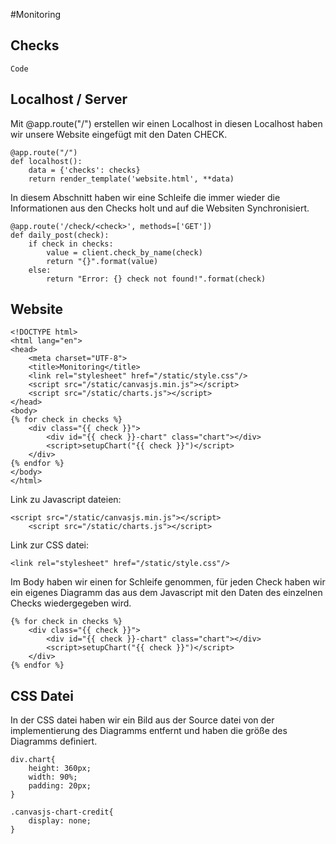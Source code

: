 #Monitoring

Checks
-----

```
Code
```

Localhost / Server
---
Mit @app.route("/") erstellen wir einen Localhost in diesen Localhost haben wir unsere Website eingefügt mit den Daten CHECK.
```
@app.route("/")
def localhost():
    data = {'checks': checks}
    return render_template('website.html', **data)
```
In diesem Abschnitt haben wir eine Schleife die immer wieder die Informationen aus den Checks holt und auf die Websiten Synchronisiert.
```
@app.route('/check/<check>', methods=['GET'])
def daily_post(check):
    if check in checks:
        value = client.check_by_name(check)
        return "{}".format(value)
    else:
        return "Error: {} check not found!".format(check)
```

Website
---
```
<!DOCTYPE html>
<html lang="en">
<head>
    <meta charset="UTF-8">
    <title>Monitoring</title>
    <link rel="stylesheet" href="/static/style.css"/>
    <script src="/static/canvasjs.min.js"></script>
    <script src="/static/charts.js"></script>
</head>
<body>
{% for check in checks %}
    <div class="{{ check }}">
        <div id="{{ check }}-chart" class="chart"></div>
        <script>setupChart("{{ check }}")</script>
    </div>
{% endfor %}
</body>
</html>
```
Link zu Javascript dateien:
```
<script src="/static/canvasjs.min.js"></script>
    <script src="/static/charts.js"></script>
```
Link zur CSS datei:
```
<link rel="stylesheet" href="/static/style.css"/>
```
Im Body haben wir einen for Schleife genommen, für jeden Check haben wir ein eigenes Diagramm das aus dem Javascript mit den Daten des einzelnen Checks wiedergegeben wird.
```
{% for check in checks %}
    <div class="{{ check }}">
        <div id="{{ check }}-chart" class="chart"></div>
        <script>setupChart("{{ check }}")</script>
    </div>
{% endfor %}
```
CSS Datei
---
In der CSS datei haben wir ein Bild aus der Source datei von der implementierung des Diagramms entfernt und haben die größe des Diagramms definiert.
```
div.chart{
    height: 360px;
    width: 90%;
    padding: 20px;
}

.canvasjs-chart-credit{
    display: none;
}
```
